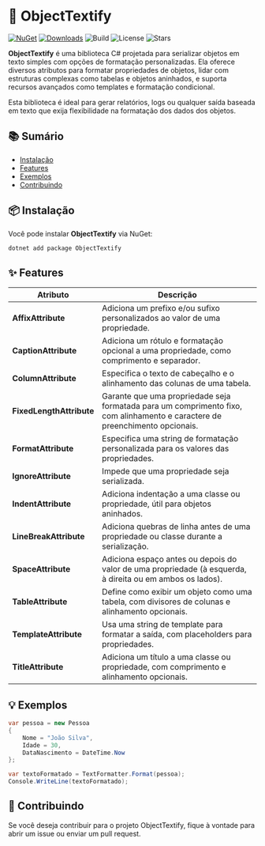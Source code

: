# 📝 ObjectTextify

[![NuGet](https://img.shields.io/nuget/v/ObjectTextify)](https://www.nuget.org/packages/ObjectTextify)
[![Downloads](https://img.shields.io/nuget/dt/ObjectTextify)](https://www.nuget.org/packages/ObjectTextify)
![Build](https://img.shields.io/github/actions/workflow/status/TalissonLima/ObjectTextify/build.yml)
![License](https://img.shields.io/github/license/TalissonLima/ObjectTextify)
![Stars](https://img.shields.io/github/stars/TalissonLima/ObjectTextify?style=social)

**ObjectTextify** é uma biblioteca C# projetada para serializar objetos em texto simples com opções de formatação personalizadas. Ela oferece diversos atributos para formatar propriedades de objetos, lidar com estruturas complexas como tabelas e objetos aninhados, e suporta recursos avançados como templates e formatação condicional.

Esta biblioteca é ideal para gerar relatórios, logs ou qualquer saída baseada em texto que exija flexibilidade na formatação dos dados dos objetos.

## 📚 Sumário
- [Instalação](#-instalação)
- [Features](#-features)
- [Exemplos](#-exemplos)
- [Contribuindo](#-contribuindo)

## 📦 Instalação

Você pode instalar **ObjectTextify** via NuGet:

```bash
dotnet add package ObjectTextify
```

## ✨ Features

| Atributo                 | Descrição                                                                                                                    |
|--------------------------|------------------------------------------------------------------------------------------------------------------------------|
| **AffixAttribute**       | Adiciona um prefixo e/ou sufixo personalizados ao valor de uma propriedade.                                                  |
| **CaptionAttribute**     | Adiciona um rótulo e formatação opcional a uma propriedade, como comprimento e separador.                                    |
| **ColumnAttribute**      | Especifica o texto de cabeçalho e o alinhamento das colunas de uma tabela.                                                   |
| **FixedLengthAttribute** | Garante que uma propriedade seja formatada para um comprimento fixo, com alinhamento e caractere de preenchimento opcionais. |
| **FormatAttribute**      | Especifica uma string de formatação personalizada para os valores das propriedades.                                          |
| **IgnoreAttribute**      | Impede que uma propriedade seja serializada.                                                                                 |
| **IndentAttribute**      | Adiciona indentação a uma classe ou propriedade, útil para objetos aninhados.                                                |
| **LineBreakAttribute**   | Adiciona quebras de linha antes de uma propriedade ou classe durante a serialização.                                         |
| **SpaceAttribute**       | Adiciona espaço antes ou depois do valor de uma propriedade (à esquerda, à direita ou em ambos os lados).                    |
| **TableAttribute**       | Define como exibir um objeto como uma tabela, com divisores de colunas e alinhamento opcionais.                              |
| **TemplateAttribute**    | Usa uma string de template para formatar a saída, com placeholders para propriedades.                                        |
| **TitleAttribute**       | Adiciona um título a uma classe ou propriedade, com comprimento e alinhamento opcionais.                                     |

## 💡 Exemplos

```C#
var pessoa = new Pessoa
{
    Nome = "João Silva",
    Idade = 30,
    DataNascimento = DateTime.Now
};

var textoFormatado = TextFormatter.Format(pessoa);
Console.WriteLine(textoFormatado);
```

## 🤝 Contribuindo

Se você deseja contribuir para o projeto ObjectTextify, fique à vontade para abrir um issue ou enviar um pull request.